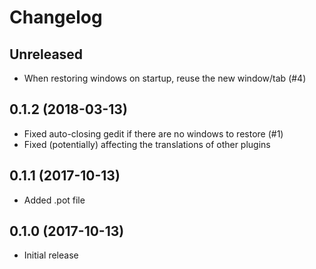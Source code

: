 # Changelog

## Unreleased
* When restoring windows on startup, reuse the new window/tab (#4)

## 0.1.2 (2018-03-13)
* Fixed auto-closing gedit if there are no windows to restore (#1)
* Fixed (potentially) affecting the translations of other plugins

## 0.1.1 (2017-10-13)
* Added .pot file

## 0.1.0 (2017-10-13)
* Initial release
